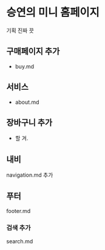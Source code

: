 # 승연의 미니 홈페이지

기획 진짜 끗

## 구매페이지 추가
- buy.md

## 서비스
- about.md

## 장바구니 추가
- 할 겨.

## 내비
navigation.md 추가

## 푸터
footer.md

### 검색 추가
search.md